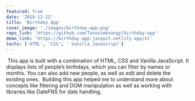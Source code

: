 ```yaml
---
featured: true
date: '2019-12-22'
title: 'Birthday App'
cover_image: './images/birthday-app.png'
repo_link: 'https://github.com/Tanosimboangy/birthday-app'
demo_link: 'https://birthday-app-jacquit.netlify.app/sl'
techs: ['HTML', 'CSS', ' Vanilla Javascript']
---
```


​
This app is built with a combination of HTML, CSS and Vanilla JavaScript. It displays lists of people’s birthdays, which you can filter by names or months. You can also add new people, as well as edit and delete the existing ones.
​
Building this app helped me to understand more about concepts like filtering and DOM manipulation as well as working with libraries like DateFNS for date handling.
